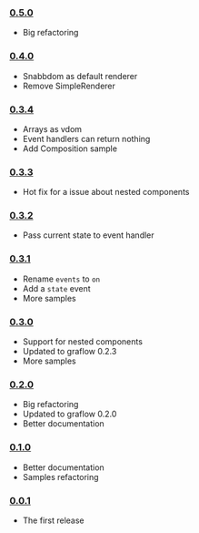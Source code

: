 ### [0.5.0](https://github.com/pmros/cyclow/releases/tag/v0.5.0)

- Big refactoring

### [0.4.0](https://github.com/pmros/cyclow/releases/tag/v0.4.0)

- Snabbdom as default renderer
- Remove SimpleRenderer

### [0.3.4](https://github.com/pmros/cyclow/releases/tag/v0.3.4)

- Arrays as vdom
- Event handlers can return nothing
- Add Composition sample

### [0.3.3](https://github.com/pmros/cyclow/releases/tag/v0.3.3)

- Hot fix for a issue about nested components

### [0.3.2](https://github.com/pmros/cyclow/releases/tag/v0.3.2)

- Pass current state to event handler

### [0.3.1](https://github.com/pmros/cyclow/releases/tag/v0.3.1)

- Rename `events` to `on`
- Add a `state` event
- More samples

### [0.3.0](https://github.com/pmros/cyclow/releases/tag/v0.3.0)

- Support for nested components
- Updated to graflow 0.2.3
- More samples

### [0.2.0](https://github.com/pmros/cyclow/releases/tag/v0.2.0)

- Big refactoring
- Updated to graflow 0.2.0
- Better documentation

### [0.1.0](https://github.com/pmros/cyclow/releases/tag/v0.1.0)

- Better documentation
- Samples refactoring

### [0.0.1](https://github.com/pmros/cyclow/releases/tag/v0.0.1)

- The first release
